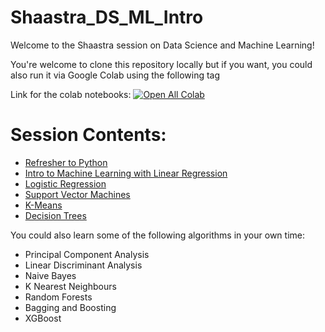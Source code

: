 # Shaastra_DS_ML_Intro

Welcome to the Shaastra session on Data Science and Machine Learning!

You're welcome to clone this repository locally but if you want, you could also run it via Google Colab using the following tag

Link for the colab notebooks: [![Open All Colab](https://colab.research.google.com/assets/colab-badge.svg)](https://colab.research.google.com/github/aryanpandey/Shaastra_DS_ML_Intro)

# Session Contents:

- [Refresher to Python](PythonBasics/PythonBasics.ipynb)
- [Intro to Machine Learning with Linear Regression](LinReg/LinReg-master.ipynb)
- [Logistic Regression](LogReg/LogReg-Master.ipynb)
- [Support Vector Machines](SVM/SVM.ipynb)
- [K-Means](KMeans/KMeans.ipynb)
- [Decision Trees](Decision_Trees/Decision_Tree.ipynb)

You could also learn some of the following algorithms in your own time:
- Principal Component Analysis
- Linear Discriminant Analysis
- Naive Bayes
- K Nearest Neighbours
- Random Forests
- Bagging and Boosting
- XGBoost
